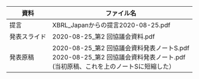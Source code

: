 | 資料 | ファイル名
| ---- | ----
| 提言 | XBRL_Japanからの提言2020-08-25.pdf
| 発表スライド | 2020-08-25_第2 回協議会資料.pdf
| 発表原稿　| 2020-08-25_第2 回協議会資料発表ノートS.pdf<br>2020-08-25_第2 回協議会資料発表ノート.pdf<br>(当初原稿、これを上のノートSに短縮した）